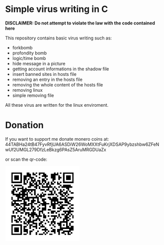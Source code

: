 # Simple virus writing in C

**DISCLAIMER: Do not attempt to violate the law with the code contained here**

This repository contains basic virus writing such as:
- forkbomb
- profondity bomb
- logic/time bomb
- hide message in a picture
- getting account informations in the shadow file
- insert banned sites in hosts file
- removing an entry in the hosts file
- removing the whole content of the hosts file
- removing linux
- simple removing file

All these virus are written for the linux enviroment.

# Donation

If you want to support me donate monero coins at:
44TABHa24tB47FyvRfjUA6ASDiW26WoMXXtFuKrjXDSAP9ybzshbw6ZFeNwUf2UMGL279DfzLeBkzg6PAsZ5AruMRGDUaZx

or scan the qr-code:

![monero wallet address](qrcode)


